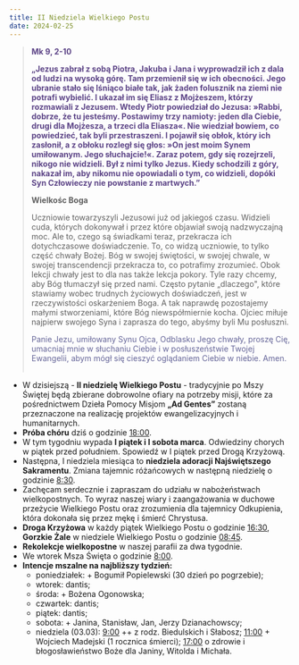 ```yaml
---
title: II Niedziela Wielkiego Postu
date: 2024-02-25
---
```


> **<span style="color: #5D4587;">Mk 9, 2-10</span>**
>
> **<span style="color: #5D4587;">„Jezus zabrał z sobą Piotra, Jakuba i Jana i wyprowadził ich z dala od ludzi na wysoką górę. Tam przemienił się w ich obecności. Jego ubranie stało się lśniąco białe tak, jak żaden folusznik na ziemi nie potrafi wybielić. I ukazał im się Eliasz z Mojżeszem, którzy rozmawiali z Jezusem. Wtedy Piotr powiedział do Jezusa: »Rabbi, dobrze, że tu jesteśmy. Postawimy trzy namioty: jeden dla Ciebie, drugi dla Mojżesza, a trzeci dla Eliasza«. Nie wiedział bowiem, co powiedzieć, tak byli przestraszeni. I pojawił się obłok, który ich zasłonił, a z obłoku rozległ się głos: »On jest moim Synem umiłowanym. Jego słuchajcie!«. Zaraz potem, gdy się rozejrzeli, nikogo nie widzieli. Był z nimi tylko Jezus. Kiedy schodzili z góry, nakazał im, aby nikomu nie opowiadali o tym, co widzieli, dopóki Syn Człowieczy nie powstanie z martwych.”</span>**
>
>
>
> **Wielkośc Boga**
>
> Uczniowie towarzyszyli Jezusowi już od jakiegoś czasu. Widzieli cuda, których dokonywał i przez które objawiał swoją nadzwyczajną moc. Ale to, czego są świadkami teraz, przekracza ich dotychczasowe doświadczenie. To, co widzą uczniowie, to tylko część chwały Bożej. Bóg w swojej świętości, w swojej chwale, w swojej transcendencji przekracza to, co potrafimy zrozumieć. Obok lekcji chwały jest to dla nas także lekcja pokory. Tyle razy chcemy, aby Bóg tłumaczył się przed nami. Często pytanie „dlaczego", które stawiamy wobec trudnych życiowych doświadczeń, jest w rzeczywistości oskarżeniem Boga. A tak naprawdę pozostajemy małymi stworzeniami, które Bóg niewspółmiernie kocha. Ojciec miłuje najpierw swojego Syna i zaprasza do tego, abyśmy byli Mu posłuszni.
>
> <span style="color: #666699;">Panie Jezu, umiłowany Synu Ojca, Odblasku Jego chwały, proszę Cię, umacniaj mnie w słuchaniu Ciebie i w posłuszeństwie Twojej Ewangelii, abym mógł się cieszyć oglądaniem Ciebie w niebie. Amen.
> &nbsp;

- W dzisiejszą - **II niedzielę Wielkiego Postu** - tradycyjnie po Mszy Świętej będą zbierane dobrowolne ofiary na potrzeby misji, które za pośrednictwem Dzieła Pomocy Misjom **„Ad Gentes”** zostaną przeznaczone na realizację projektów ewangelizacyjnych i humanitarnych.
- **Próba chóru** dziś o godzinie <u>18:00</u>.
- W tym tygodniu wypada **I piątek i I sobota marca**. Odwiedziny chorych w piątek przed południem. Spowiedź w I piątek przed Drogą Krzyżową.
- Następna, I niedziela miesiąca to **niedziela adoracji Najświętszego Sakramentu**. Zmiana tajemnic różańcowych w następną niedzielę o godzinie <u>8:30</u>.
- Zachęcam serdecznie i zapraszam do udziału w nabożeństwach wielkopostnych. To wyraz naszej wiary i zaangażowania w duchowe przeżycie Wielkiego Postu oraz zrozumienia dla tajemnicy Odkupienia, która dokonała się przez mękę i śmierć Chrystusa.
- **Droga Krzyżowa** w każdy piątek Wielkiego Postu o godzinie <u>16:30</u>, **Gorzkie Żale** w niedziele Wielkiego Postu o godzinie <u>08:45</u>.
- **Rekolekcje wielkopostne** w naszej parafii za dwa tygodnie.
- We wtorek Msza Święta o godzinie <u>8:00</u>.
- **Intencje mszalne na najbliższy tydzień:**
  - poniedziałek: + Bogumił Popielewski (30 dzień po pogrzebie);
  - wtorek: dantis;
  - środa: + Bożena Ogonowska;
  - czwartek: dantis;
  - piątek: dantis;
  - sobota: + Janina, Stanisław, Jan, Jerzy Dzianachowscy;
  - niedziela (03.03): <u>9:00</u> ++ z rodz. Biedulskich i Słabosz; <u>11:00</u> + Wojciech Madejski (1 rocznica śmierci); <u>17:00</u> o zdrowie i błogosławieństwo Boże dla Janiny, Witolda i Michała.


